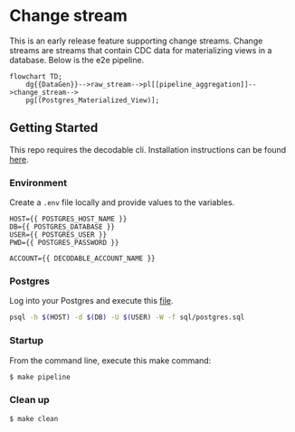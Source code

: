 # Change stream
This is an early release feature supporting change streams. Change streams are streams that contain CDC data for materializing views in a database. Below is the e2e pipeline.


```mermaid
flowchart TD;
    dg{{DataGen}}-->raw_stream-->pl[[pipeline_aggregation]]-->change_stream-->
    pg[(Postgres_Materialized_View)];
```

## Getting Started
This repo requires the decodable cli. Installation instructions can be found [here](https://docs.decodable.co/docs/setup#install-the-cli-command-line-interface).

### Environment
Create a `.env` file locally and provide values to the variables.

```properties
HOST={{ POSTGRES_HOST_NAME }}
DB={{ POSTGRES_DATABASE }}
USER={{ POSTGRES_USER }}
PWD={{ POSTGRES_PASSWORD }}

ACCOUNT={{ DECODABLE_ACCOUNT_NAME }}
```

### Postgres
Log into your Postgres and execute this [file](sql/postgres.sql).

```bash
psql -h $(HOST) -d $(DB) -U $(USER) -W -f sql/postgres.sql
```

### Startup
From the command line, execute this make command:

```bash
$ make pipeline
```

### Clean up

```bash
$ make clean
```

